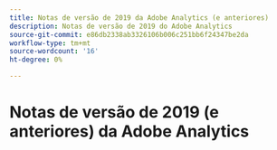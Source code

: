 ```yaml
---
title: Notas de versão de 2019 da Adobe Analytics (e anteriores)
description: Notas de versão de 2019 do Adobe Analytics
source-git-commit: e86db2338ab3326106b006c251bb6f24347be2da
workflow-type: tm+mt
source-wordcount: '16'
ht-degree: 0%

---
```



# Notas de versão de 2019 (e anteriores) da Adobe Analytics

